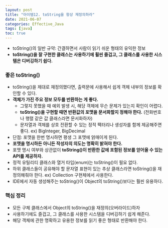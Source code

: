 ```yaml
---
layout: post
title: "아이템12. toString을 항상 재정의하라"
date: 2021-06-07
categories: Effective_Java
tags: [java]
toc: true
---
```



- toString()의 일반 규약: 간결하면서 사람이 읽기 쉬운 형태의 유익한 정보
- **toString()을 잘 구현한 클래스는 사용하기에 휠씬 즐겁고, 그 클래스를 사용한 시스템은 디버깅하기 쉽다.**

### 좋은 toString()
- toString()을 제대로 재정의했다면, 출력문에 사용해서 쉽게 객체 내부의 정보를 확인할 수 있다.
- **객체가 가진 주요 정보 모두를 반환하는 게 좋다.**
    - 그렇지 못했을 때 예외 발생 시, 해당 객체에 무슨 문제가 있는지 확인이 어렵다.
    - **toString()을 구현할 때면 반환값의 포맷을 문서화할지 정해야 한다.** (전화번호나 행렬 같은 값 클래스라면 문서화하자)
    - 문자열과 객체를 상호 전환할 수 있는 정적 팩터리나 생성자를 함께 제공해주면 좋다. ex) BigInteger, BigDecimal
- 단점: 포맷을 한번 명시하면 평생 그 포맷에 얽매이게 된다.
- **포맷을 명시하든 아니든 작성자의 의도는 명확히 밝혀야 한다.**
- 포맷 명시 여부와 상관없이 **toString()이 반환한 값에 포함된 정보를 얻어올 수 있는 API를 제공하자.**
- 정적 유틸리티 클래스와 열거 타입(enum)는 toString()이 필요 없다.
- 하위 클래스들이 공유해야 할 문자열 표현이 있는 추상 클래스라면 toString()을 재정의해줘야 한다. ex) Collection 구현체에서 사용한다.
- IDE에서 자동 생성해주는 toString()이 Object의 toString()보다는 훨씬 유용하다.

### 핵심 정리
- 모든 구체 클래스에서 Object의 toString()을 재정의(오버라이드)하자
- 사용하기에도 즐겁고, 그 클래스를 사용한 시스템을 디버깅하기 쉽게 해준다.
- 해당 객체에 관한 명확하고 유용한 정보를 읽기 좋은 형태로 반환해야 한다.